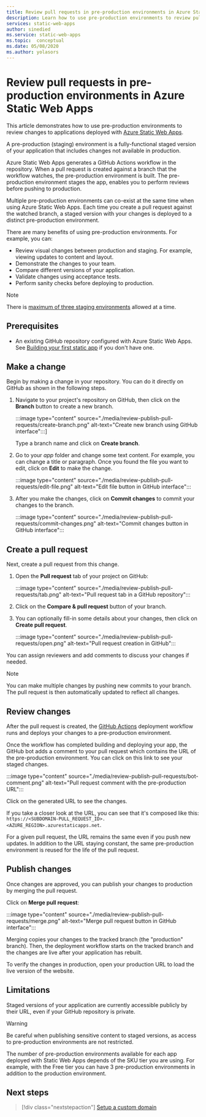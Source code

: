 ```yaml
---
title: Review pull requests in pre-production environments in Azure Static Web Apps
description: Learn how to use pre-production environments to review pull requests changes in Azure Static Web Apps.
services: static-web-apps
author: sinedied
ms.service: static-web-apps
ms.topic:  conceptual
ms.date: 05/08/2020
ms.author: yolasors
---
```


# Review pull requests in pre-production environments in Azure Static Web Apps

This article demonstrates how to use pre-production environments to review changes to applications deployed with [Azure Static Web Apps](overview.md).

A pre-production (staging) environment is a fully-functional staged version of your application that includes changes not available in production.

Azure Static Web Apps generates a GitHub Actions workflow in the repository. When a pull request is created against a branch that the workflow watches, the pre-production environment is built. The pre-production environment stages the app, enables you to perform reviews before pushing to production.

Multiple pre-production environments can co-exist at the same time when using Azure Static Web Apps. Each time you create a pull request against the watched branch, a staged version with your changes is deployed to a distinct pre-production environment.

There are many benefits of using pre-production environments. For example, you can:

- Review visual changes between production and staging. For example, viewing updates to content and layout.
- Demonstrate the changes to your team.
- Compare different versions of your application.
- Validate changes using acceptance tests.
- Perform sanity checks before deploying to production.

> [!NOTE]
> There is [maximum of three staging environments](quotas.md) allowed at a time.

## Prerequisites

- An existing GitHub repository configured with Azure Static Web Apps. See [Building your first static app](getting-started.md) if you don't have one.

## Make a change

Begin by making a change in your repository. You can do it directly on GitHub as shown in the following steps.

1. Navigate to your project's repository on GitHub, then click on the **Branch** button to create a new branch.

    :::image type="content" source="./media/review-publish-pull-requests/create-branch.png" alt-text="Create new branch using GitHub interface":::]

    Type a branch name and click on **Create branch**.

1. Go to your _app_ folder and change some text content. For example, you can change a title or paragraph. Once you found the file you want to edit, click on **Edit** to make the change.

    :::image type="content" source="./media/review-publish-pull-requests/edit-file.png" alt-text="Edit file button in GitHub interface":::

1. After you make the changes, click on **Commit changes** to commit your changes to the branch.

    :::image type="content" source="./media/review-publish-pull-requests/commit-changes.png" alt-text="Commit changes button in GitHub interface":::

## Create a pull request

Next, create a pull request from this change.

1. Open the **Pull request** tab of your project on GitHub:

    :::image type="content" source="./media/review-publish-pull-requests/tab.png" alt-text="Pull request tab in a GitHub repository":::

1. Click on the **Compare & pull request** button of your branch.

1. You can optionally fill-in some details about your changes, then click on **Create pull request**.

    :::image type="content" source="./media/review-publish-pull-requests/open.png" alt-text="Pull request creation in GitHub":::

You can assign reviewers and add comments to discuss your changes if needed.

> [!NOTE]
> You can make multiple changes by pushing new commits to your branch. The pull request is then automatically updated to reflect all changes.

## Review changes

After the pull request is created, the [GitHub Actions](https://github.com/features/actions) deployment workflow runs and deploys your changes to a pre-production environment.

Once the workflow has completed building and deploying your app, the GitHub bot adds a comment to your pull request which contains the URL of the pre-production environment. You can click on this link to see your staged changes.

:::image type="content" source="./media/review-publish-pull-requests/bot-comment.png" alt-text="Pull request comment with the pre-production URL":::

Click on the generated URL to see the changes.

If you take a closer look at the URL, you can see that it's composed like this: `https://<SUBDOMAIN-PULL_REQUEST_ID>.<AZURE_REGION>.azurestaticapps.net`.

For a given pull request, the URL remains the same even if you push new updates. In addition to the URL staying constant, the same pre-production environment is reused for the life of the pull request.

## Publish changes

Once changes are approved, you can publish your changes to production by merging the pull request.

Click on **Merge pull request**:

:::image type="content" source="./media/review-publish-pull-requests/merge.png" alt-text="Merge pull request button in GitHub interface":::

Merging copies your changes to the tracked branch (the "production" branch). Then, the deployment workflow starts on the tracked branch and the changes are live after your application has rebuilt.

To verify the changes in production,  open your production URL to load the live version of the website.

## Limitations

Staged versions of your application are currently accessible publicly by their URL, even if your GitHub repository is private.

> [!WARNING]
> Be careful when publishing sensitive content to staged versions, as access to pre-production environments are not restricted.

The number of pre-production environments available for each app deployed with Static Web Apps depends of the SKU tier you are using. For example, with the Free tier you can have 3 pre-production environments in addition to the production environment.

## Next steps

> [!div class="nextstepaction"]
> [Setup a custom domain](custom-domain.md)
